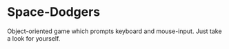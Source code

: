 # Space-Dodgers
Object-oriented game which prompts keyboard and mouse-input. Just take a look for yourself.
